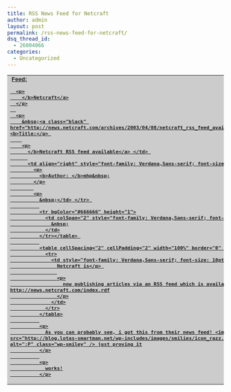 ```yaml
---
title: RSS News Feed for Netcraft
author: admin
layout: post
permalink: /rss-news-feed-for-netcraft/
dsq_thread_id:
  - 26004066
categories:
  - Uncategorized
---
```

<table cellSpacing="0" cellPadding="0" width="100%" bgColor="#cccccc" border="0" id="table1">
  <tr>
    <td style="font-family: Verdana,Sans-serif; font-size: 10pt">
      &nbsp;<a class="black" href="http://news.netcraft.com/"><b>Feed:</p> 
      
      <p>
        </b>Netcraft</a>
      </p>
      
      <p>
        &nbsp;<a class="black" href="http://news.netcraft.com/archives/2003/04/08/netcraft_rss_feed_available.html"><b>Title:</p> 
        
        <p>
          </b>Netcraft RSS feed available</a> </td> 
          
          <td align="right" style="font-family: Verdana,Sans-serif; font-size: 10pt">
            <p>
              <b>Author: </b>mhp&nbsp;
            </p>
            
            <p>
              &nbsp;</td> </tr> 
              
              <tr bgColor="#666666" height="1">
                <td colSpan="2" style="font-family: Verdana,Sans-serif; font-size: 10pt">
                  &nbsp;
                </td>
              </tr></table> 
              
              <table cellSpacing="2" cellPadding="2" width="100%" border="0" id="table2">
                <tr>
                  <td style="font-family: Verdana,Sans-serif; font-size: 10pt">
                    Netcraft is</p> 
                    
                    <p>
                      now publishing articles via an RSS feed which is available at http://news.netcraft.com/index.rdf
                    </p>
                  </td>
                </tr>
              </table>
              
              <p>
                As you can probably see, i got this from their news feed! <img src="http://blog.lotas-smartman.net/wp-includes/images/smilies/icon_razz.gif" alt=":P" class="wp-smiley" /> just proving it
              </p>
              
              <p>
                works!
              </p>